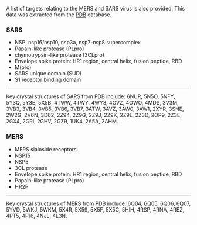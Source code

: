 A list of targets relating to the MERS and SARS virus is also provided. This data was extracted from the [PDB](https://www.rcsb.org/) database.

### SARS
 * NSP: nsp16/nsp10, nsp3a, nsp7-nsp8 supercomplex
 * Papain-like protease (PLpro)
 * chymotrypsin-like protease (3CLpro)
 * Envelope spike protein: HR1 region, central helix, fusion peptide, RBD
 * M(pro)
 * SARS unique domain (SUD)
 * S1 receptor binding domain
 ---
Key crystal structures of SARS from PDB include: 6NUR, 5N5O, 5NFY, 5Y3Q, 5Y3E, 5X5B, 4TWW, 4TWY, 4WY3, 4OVZ, 4OWO, 4MDS, 3V3M, 3VB3, 3VB4, 3VB5, 3VB6, 3VB7, 3ATW, 3AVZ, 3AW0, 3AW1, 2XYR, 3SNE, 2W2G, 2V6N, 3D62, 2Z94, 2Z9G, 2Z9J, 2Z9K, 2Z9L, 2Z3D, 2OP9, 2Z3E, 2GX4, 2GRI, 2GHV, 2GZ9, 1UK4, 2A5A, 2AHM.

### MERS
 * MERS sialoside receptors
 * NSP15	
 * NSP5
 * 3CL protease
 * Envelope spike protein: HR1 region, central helix, fusion peptide, RBD
 * Papain-like protease (PLpro)
 * HR2P
---
Key crystal structures of MERS from PDB include: 6Q04, 6Q05, 6Q06, 6Q07, 5YVD, 5WKJ, 5WKM, 5X4R, 5X59, 5X5F, 5X5C, 5HIH, 4RSP, 4RNA, 4REZ, 4PT5, 4P16, 4NJL, 4L3N.
